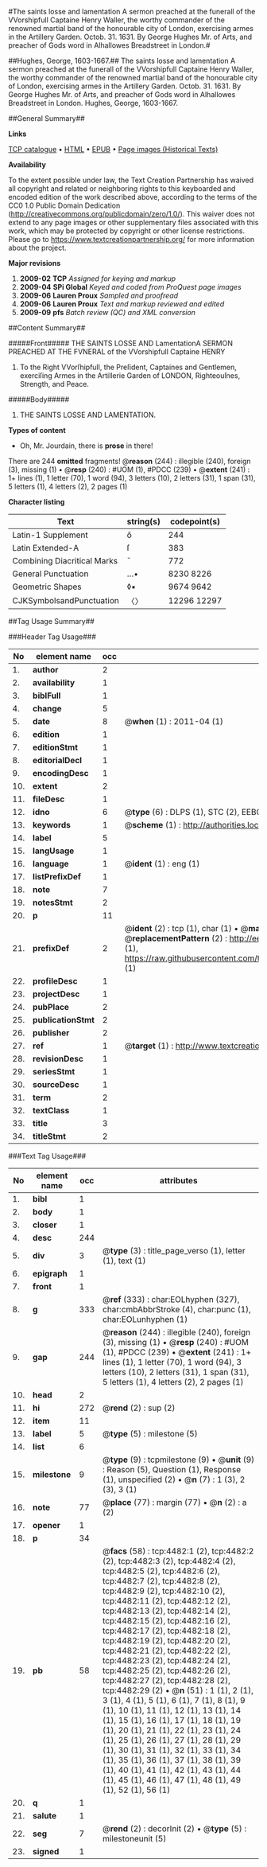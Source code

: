 #The saints losse and lamentation A sermon preached at the funerall of the VVorshipfull Captaine Henry Waller, the worthy commander of the renowned martial band of the honourable city of London, exercising armes in the Artillery Garden. Octob. 31. 1631. By George Hughes Mr. of Arts, and preacher of Gods word in Alhallowes Breadstreet in London.#

##Hughes, George, 1603-1667.##
The saints losse and lamentation A sermon preached at the funerall of the VVorshipfull Captaine Henry Waller, the worthy commander of the renowned martial band of the honourable city of London, exercising armes in the Artillery Garden. Octob. 31. 1631. By George Hughes Mr. of Arts, and preacher of Gods word in Alhallowes Breadstreet in London.
Hughes, George, 1603-1667.

##General Summary##

**Links**

[TCP catalogue](http://www.ota.ox.ac.uk/tcp/)  • 
[HTML](http://tei.it.ox.ac.uk/tcp/Texts-HTML/free/A03/A03795.html)  • 
[EPUB](http://tei.it.ox.ac.uk/tcp/Texts-EPUB/free/A03/A03795.epub) • 
[Page images (Historical Texts)](https://historicaltexts.jisc.ac.uk/eebo-99840014e)

**Availability**

To the extent possible under law, the Text Creation Partnership has waived all copyright and related or neighboring rights to this keyboarded and encoded edition of the work described above, according to the terms of the CC0 1.0 Public Domain Dedication (http://creativecommons.org/publicdomain/zero/1.0/). This waiver does not extend to any page images or other supplementary files associated with this work, which may be protected by copyright or other license restrictions. Please go to https://www.textcreationpartnership.org/ for more information about the project.

**Major revisions**

1. __2009-02__ __TCP__ *Assigned for keying and markup*
1. __2009-04__ __SPi Global__ *Keyed and coded from ProQuest page images*
1. __2009-06__ __Lauren Proux__ *Sampled and proofread*
1. __2009-06__ __Lauren Proux__ *Text and markup reviewed and edited*
1. __2009-09__ __pfs__ *Batch review (QC) and XML conversion*

##Content Summary##

#####Front#####
THE SAINTS LOSSE AND LamentationA SERMON PREACHED AT THE FVNERAL of the VVorshipfull Captaine HENRY 
1. To the Right VVorſhipfull, the Preſident, Captaines and Gentlemen, exerciſing Armes in the Artillerie Garden of LONDON, Righteouſnes, Strength, and Peace.

#####Body#####

1. THE SAINTS LOSSE AND LAMENTATION.

**Types of content**

  * Oh, Mr. Jourdain, there is **prose** in there!

There are 244 **omitted** fragments! 
 @__reason__ (244) : illegible (240), foreign (3), missing (1)  •  @__resp__ (240) : #UOM (1), #PDCC (239)  •  @__extent__ (241) : 1+ lines (1), 1 letter (70), 1 word (94), 3 letters (10), 2 letters (31), 1 span (31), 5 letters (1), 4 letters (2), 2 pages (1)

**Character listing**


|Text|string(s)|codepoint(s)|
|---|---|---|
|Latin-1 Supplement|ô|244|
|Latin Extended-A|ſ|383|
|Combining             Diacritical Marks|̄|772|
|General Punctuation|…•|8230 8226|
|Geometric Shapes|◊▪|9674 9642|
|CJKSymbolsandPunctuation|〈〉|12296 12297|

##Tag Usage Summary##

###Header Tag Usage###

|No|element name|occ|attributes|
|---|---|---|---|
|1.|__author__|2||
|2.|__availability__|1||
|3.|__biblFull__|1||
|4.|__change__|5||
|5.|__date__|8| @__when__ (1) : 2011-04 (1)|
|6.|__edition__|1||
|7.|__editionStmt__|1||
|8.|__editorialDecl__|1||
|9.|__encodingDesc__|1||
|10.|__extent__|2||
|11.|__fileDesc__|1||
|12.|__idno__|6| @__type__ (6) : DLPS (1), STC (2), EEBO-CITATION (1), PROQUEST (1), VID (1)|
|13.|__keywords__|1| @__scheme__ (1) : http://authorities.loc.gov/ (1)|
|14.|__label__|5||
|15.|__langUsage__|1||
|16.|__language__|1| @__ident__ (1) : eng (1)|
|17.|__listPrefixDef__|1||
|18.|__note__|7||
|19.|__notesStmt__|2||
|20.|__p__|11||
|21.|__prefixDef__|2| @__ident__ (2) : tcp (1), char (1)  •  @__matchPattern__ (2) : ([0-9\-]+):([0-9IVX]+) (1), (.+) (1)  •  @__replacementPattern__ (2) : http://eebo.chadwyck.com/downloadtiff?vid=$1&page=$2 (1), https://raw.githubusercontent.com/textcreationpartnership/Texts/master/tcpchars.xml#$1 (1)|
|22.|__profileDesc__|1||
|23.|__projectDesc__|1||
|24.|__pubPlace__|2||
|25.|__publicationStmt__|2||
|26.|__publisher__|2||
|27.|__ref__|1| @__target__ (1) : http://www.textcreationpartnership.org/docs/. (1)|
|28.|__revisionDesc__|1||
|29.|__seriesStmt__|1||
|30.|__sourceDesc__|1||
|31.|__term__|2||
|32.|__textClass__|1||
|33.|__title__|3||
|34.|__titleStmt__|2||


###Text Tag Usage###

|No|element name|occ|attributes|
|---|---|---|---|
|1.|__bibl__|1||
|2.|__body__|1||
|3.|__closer__|1||
|4.|__desc__|244||
|5.|__div__|3| @__type__ (3) : title_page_verso (1), letter (1), text (1)|
|6.|__epigraph__|1||
|7.|__front__|1||
|8.|__g__|333| @__ref__ (333) : char:EOLhyphen (327), char:cmbAbbrStroke (4), char:punc (1), char:EOLunhyphen (1)|
|9.|__gap__|244| @__reason__ (244) : illegible (240), foreign (3), missing (1)  •  @__resp__ (240) : #UOM (1), #PDCC (239)  •  @__extent__ (241) : 1+ lines (1), 1 letter (70), 1 word (94), 3 letters (10), 2 letters (31), 1 span (31), 5 letters (1), 4 letters (2), 2 pages (1)|
|10.|__head__|2||
|11.|__hi__|272| @__rend__ (2) : sup (2)|
|12.|__item__|11||
|13.|__label__|5| @__type__ (5) : milestone (5)|
|14.|__list__|6||
|15.|__milestone__|9| @__type__ (9) : tcpmilestone (9)  •  @__unit__ (9) : Reason (5), Question (1), Response (1), unspecified (2)  •  @__n__ (7) : 1 (3), 2 (3), 3 (1)|
|16.|__note__|77| @__place__ (77) : margin (77)  •  @__n__ (2) : a (2)|
|17.|__opener__|1||
|18.|__p__|34||
|19.|__pb__|58| @__facs__ (58) : tcp:4482:1 (2), tcp:4482:2 (2), tcp:4482:3 (2), tcp:4482:4 (2), tcp:4482:5 (2), tcp:4482:6 (2), tcp:4482:7 (2), tcp:4482:8 (2), tcp:4482:9 (2), tcp:4482:10 (2), tcp:4482:11 (2), tcp:4482:12 (2), tcp:4482:13 (2), tcp:4482:14 (2), tcp:4482:15 (2), tcp:4482:16 (2), tcp:4482:17 (2), tcp:4482:18 (2), tcp:4482:19 (2), tcp:4482:20 (2), tcp:4482:21 (2), tcp:4482:22 (2), tcp:4482:23 (2), tcp:4482:24 (2), tcp:4482:25 (2), tcp:4482:26 (2), tcp:4482:27 (2), tcp:4482:28 (2), tcp:4482:29 (2)  •  @__n__ (51) : 1 (1), 2 (1), 3 (1), 4 (1), 5 (1), 6 (1), 7 (1), 8 (1), 9 (1), 10 (1), 11 (1), 12 (1), 13 (1), 14 (1), 15 (1), 16 (1), 17 (1), 18 (1), 19 (1), 20 (1), 21 (1), 22 (1), 23 (1), 24 (1), 25 (1), 26 (1), 27 (1), 28 (1), 29 (1), 30 (1), 31 (1), 32 (1), 33 (1), 34 (1), 35 (1), 36 (1), 37 (1), 38 (1), 39 (1), 40 (1), 41 (1), 42 (1), 43 (1), 44 (1), 45 (1), 46 (1), 47 (1), 48 (1), 49 (1), 52 (1), 56 (1)|
|20.|__q__|1||
|21.|__salute__|1||
|22.|__seg__|7| @__rend__ (2) : decorInit (2)  •  @__type__ (5) : milestoneunit (5)|
|23.|__signed__|1||

